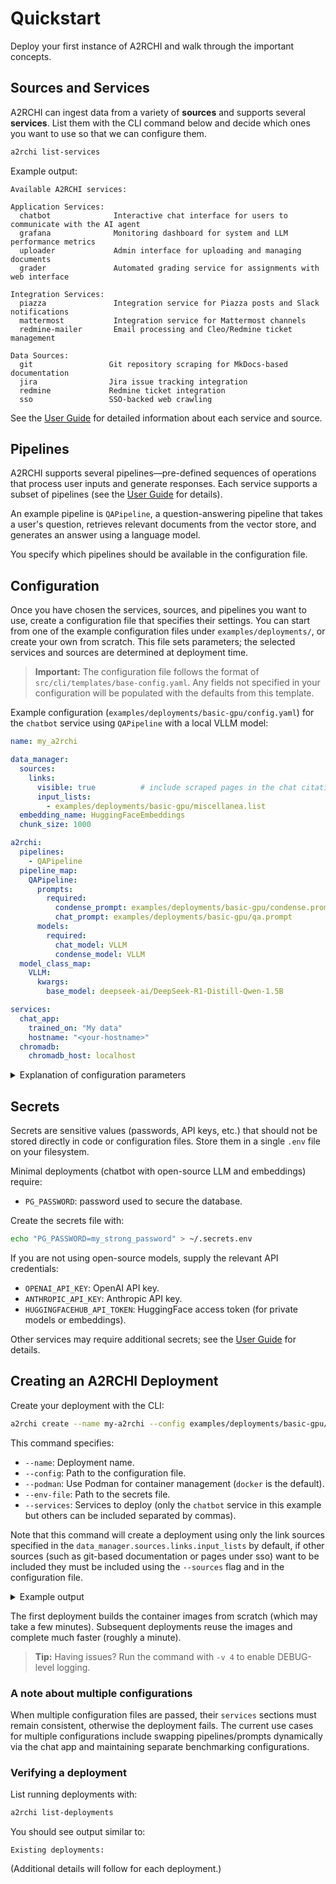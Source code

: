 # Quickstart

Deploy your first instance of A2RCHI and walk through the important concepts.

## Sources and Services

A2RCHI can ingest data from a variety of **sources** and supports several **services**. List them with the CLI command below and decide which ones you want to use so that we can configure them.

```bash
a2rchi list-services
```

Example output:

```
Available A2RCHI services:

Application Services:
  chatbot              Interactive chat interface for users to communicate with the AI agent
  grafana              Monitoring dashboard for system and LLM performance metrics
  uploader             Admin interface for uploading and managing documents
  grader               Automated grading service for assignments with web interface

Integration Services:
  piazza               Integration service for Piazza posts and Slack notifications
  mattermost           Integration service for Mattermost channels
  redmine-mailer       Email processing and Cleo/Redmine ticket management

Data Sources:
  git                 Git repository scraping for MkDocs-based documentation
  jira                Jira issue tracking integration
  redmine             Redmine ticket integration
  sso                 SSO-backed web crawling
```

See the [User Guide](user_guide.md) for detailed information about each service and source.

## Pipelines

A2RCHI supports several pipelines—pre-defined sequences of operations that process user inputs and generate responses. Each service supports a subset of pipelines (see the [User Guide](user_guide.md) for details).

An example pipeline is `QAPipeline`, a question-answering pipeline that takes a user's question, retrieves relevant documents from the vector store, and generates an answer using a language model.

You specify which pipelines should be available in the configuration file.

## Configuration

Once you have chosen the services, sources, and pipelines you want to use, create a configuration file that specifies their settings. You can start from one of the example configuration files under `examples/deployments/`, or create your own from scratch. This file sets parameters; the selected services and sources are determined at deployment time.

> **Important:** The configuration file follows the format of `src/cli/templates/base-config.yaml`. Any fields not specified in your configuration will be populated with the defaults from this template.

Example configuration (`examples/deployments/basic-gpu/config.yaml`) for the `chatbot` service using `QAPipeline` with a local VLLM model:

```yaml
name: my_a2rchi

data_manager:
  sources:
    links:
      visible: true          # include scraped pages in the chat citations
      input_lists:
        - examples/deployments/basic-gpu/miscellanea.list
  embedding_name: HuggingFaceEmbeddings
  chunk_size: 1000

a2rchi:
  pipelines:
    - QAPipeline
  pipeline_map:
    QAPipeline:
      prompts:
        required:
          condense_prompt: examples/deployments/basic-gpu/condense.prompt
          chat_prompt: examples/deployments/basic-gpu/qa.prompt
      models:
        required:
          chat_model: VLLM
          condense_model: VLLM
  model_class_map:
    VLLM:
      kwargs:
        base_model: deepseek-ai/DeepSeek-R1-Distill-Qwen-1.5B

services:
  chat_app:
    trained_on: "My data"
    hostname: "<your-hostname>"
  chromadb:
    chromadb_host: localhost
```

<details>
<summary>Explanation of configuration parameters</summary>

- `name`: Name of your A2RCHI deployment.
- `data_manager`: Settings related to data ingestion and the vector store.
  - `sources.links.input_lists`: Lists of URLs to seed the deployment.
  - `sources.<name>.visible`: Controls whether content from a given source should be surfaced to end users (defaults to `true`).
  - `embedding_name`: Embedding model used for vectorization.
  - `chunk_size`: Controls how documents are split prior to embedding.
- `a2rchi`: Core pipeline settings.
  - `pipelines`: Pipelines to use (e.g., `QAPipeline`).
  - `pipeline_map`: Configuration for each pipeline, including prompts and models.
  - `model_class_map`: Mapping of model names to their classes and parameters.
- `services`: Settings for individual services/interfaces.
  - `chat_app`: Chat interface configuration, including hostname and descriptive metadata.
  - `chromadb`: Connection details for the vector store container.

</details>

## Secrets

Secrets are sensitive values (passwords, API keys, etc.) that should not be stored directly in code or configuration files. Store them in a single `.env` file on your filesystem.

Minimal deployments (chatbot with open-source LLM and embeddings) require:

- `PG_PASSWORD`: password used to secure the database.

Create the secrets file with:

```bash
echo "PG_PASSWORD=my_strong_password" > ~/.secrets.env
```

If you are not using open-source models, supply the relevant API credentials:

- `OPENAI_API_KEY`: OpenAI API key.
- `ANTHROPIC_API_KEY`: Anthropic API key.
- `HUGGINGFACEHUB_API_TOKEN`: HuggingFace access token (for private models or embeddings).

Other services may require additional secrets; see the [User Guide](user_guide.md) for details.

## Creating an A2RCHI Deployment

Create your deployment with the CLI:

```bash
a2rchi create --name my-a2rchi --config examples/deployments/basic-gpu/config.yaml --podman --env-file .secrets.env --services chatbot --gpu-ids all
```

This command specifies:

- `--name`: Deployment name.
- `--config`: Path to the configuration file.
- `--podman`: Use Podman for container management (`docker` is the default).
- `--env-file`: Path to the secrets file.
- `--services`: Services to deploy (only the `chatbot` service in this example but others can be included separated by commas).

Note that this command will create a deployment using only the link sources specified in the `data_manager.sources.links.input_lists` by default, if other sources (such as git-based documentation or pages under sso) want to be included they must be included using the `--sources` flag and in the configuration file.

<details>
<summary>Example output</summary>

```bash
a2rchi create --name my-a2rchi --config examples/deployments/basic-gpu/config.yaml --podman --env-file .secrets.env --services chatbot --gpu-ids all
```

```
Starting A2RCHI deployment process...
[a2rchi] Creating deployment 'my-a2rchi' with services: chatbot
[a2rchi] Auto-enabling dependencies: postgres, chromadb
[a2rchi] Configuration validated successfully
[a2rchi] You are using an embedding model from HuggingFace; make sure to include a HuggingFace token if required for usage, it won't be explicitly enforced
[a2rchi] Required secrets validated: PG_PASSWORD
[a2rchi] Volume 'a2rchi-pg-my-a2rchi' already exists. No action needed.
[a2rchi] Volume 'a2rchi-my-a2rchi' already exists. No action needed.
[a2rchi] Starting compose deployment from /path/to/my/.a2rchi/a2rchi-my-a2rchi
[a2rchi] Using compose file: /path/to/my/.a2rchi/a2rchi-my-a2rchi/compose.yaml
[a2rchi] (This might take a minute...)
[a2rchi] Deployment started successfully
A2RCHI deployment 'my-a2rchi' created successfully!
Services running: chatbot, postgres, chromadb
[a2rchi] Chatbot: http://localhost:7861
```

</details>

The first deployment builds the container images from scratch (which may take a few minutes). Subsequent deployments reuse the images and complete much faster (roughly a minute).

> **Tip:** Having issues? Run the command with `-v 4` to enable DEBUG-level logging.

### A note about multiple configurations

When multiple configuration files are passed, their `services` sections must remain consistent, otherwise the deployment fails. The current use cases for multiple configurations include swapping pipelines/prompts dynamically via the chat app and maintaining separate benchmarking configurations.

### Verifying a deployment

List running deployments with:

```bash
a2rchi list-deployments
```

You should see output similar to:

```text
Existing deployments:
```

(Additional details will follow for each deployment.)

